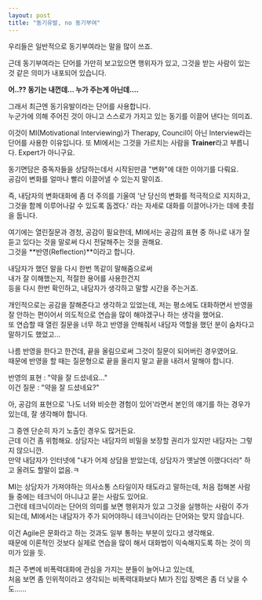 ```yaml
---
layout: post
title: "동기유발, no 동기부여"
---
```


우리들은 일반적으로 동기부여라는 말을 많이 쓰죠.  

근데 동기부여라는 단어를 가만히 보고있으면 행위자가 있고, 그것을 받는 사람이 있는 것 같은 의미가 내포되어 있습니다.  

**어..?? 동기는 내껀데... 누가 주는게 아닌데....** 

그래서 최근엔 동기유발이라는 단어를 사용합니다.  
누군가에 의해 주어진 것이 아니고 스스로가 가지고 있는 동기를 이끌어 낸다는 의미죠.  

이것이 MI(Motivational Interviewing)가 Therapy, Council이 아닌 Interview라는 단어를 사용한 이유입니다. 또 MI에서는 그것을 가르치는 사람을 **Trainer**라고 부릅니다. Expert가 아니구요.  

동기면담은 중독자들을 상담하는데서 시작된만큼 "변화"에 대한 이야기를 다뤄요.  
공감이 변화를 얼마나 빨리 이끌어낼 수 있는지 말이죠.  

즉, 내담자의 변화대화에 좀 더 주의를 기울여 '난 당신의 변화를 적극적으로 지지하고, 그것을 함께 이루어나갈 수 있도록 돕겠다.' 라는 자세로 대화를 이끌어나가는 데에 촛점을 둡니다.   

여기에는 열린질문과 경청, 공감이 필요한데, MI에서는 공감의 표현 중 하나로 내가 잘 듣고 있다는 것을 말로써 다시 전달해주는 것을 권해요.   
그것을 **반영(Reflection)**이라고 합니다.  

내담자가 했던 말을 다시 한번 똑같이 말해줌으로써  
내가 잘 이해했는지, 적절한 용어를 사용한건지  
등을 다시 한번 확인하고, 내담자가 생각하고 말할 시간을 주는거죠.  

개인적으로는 공감을 잘해준다고 생각하고 있었는데, 저는 평소에도 대화하면서 반영을 잘 안하는 편이어서 의도적으로 연습을 많이 해야겠구나 하는 생각을 했어요.  
또 연습할 때 열린 질문을 너무 하고 반영을 안해줘서 내담자 역할을 했던 분이 숨차다고 말하기도 했었고...  

나름 반영을 한다고 한건데, 끝을 올림으로써 그것이 질문이 되어버린 경우였어요.  
때문에 반영을 할 때는 질문형으로 끝을 올리지 말고 끝을 내려서 말해야 합니다.  

반영의 표현 : "약을 잘 드셨네요..."  
이건 질문 : "약을 잘 드셨네요?"  

아, 공감의 표현으로 '나도 너와 비슷한 경험이 있어'라면서 본인의 얘기를 하는 경우가 있는데, 잘 생각해야 합니다.  

그 중엔 단순히 자기 노출인 경우도 많거든요.  
근데 이건 좀 위험해요. 상담자는 내담자의 비밀을 보장할 권리가 있지만 내담자는 그렇지 않으니깐.  
만약 내담자가 인터넷에 "내가 어제 상담을 받았는데, 상담자가 옛날엔 이랬다더라" 하고 올려도 할말이 없음.ㅋ  

MI는 상담자가 가져야하는 의사소통 스타일이자 태도라고 말하는데, 처음 접해본 사람들 중에는 테크닉이 아니냐고 묻는 사람도 있어요.  
그런데 테크닉이라는 단어의 의미를 보면 행위자가 있고 그것을 실행하는 사람이 주가 되는데, MI에서는 내담자가 주가 되어야하니 테크닉이라는 단어와는 맞지 않습니다.  

이건 Agile은 문화라고 하는 것과도 일부 통하는 부분이 있다고 생각해요.  
때문에 이론적인 것보다 실제로 연습을 많이 해서 대화법이 익숙해지도록 하는 것이 의미가 있을 듯.  

최근 주변에 비폭력대화에 관심을 가지는 분들이 늘어나고 있는데,   
처음 보면 좀 인위적이라고 생각되는 비폭력대화보다 MI가 진입 장벽은 좀 더 낮을 수도......  
